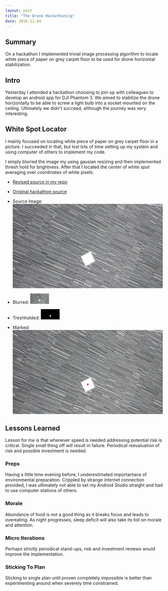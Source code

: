 ```yaml
---
layout: post
title: "The Drone Hackathoning"
date: 2016-11-04
---
```


## Summary

On a hackathon I implemented trivial image processing algorithm to locate white piece of paper on grey carpet floor to be used for drone horizontal stabilization.

## Intro

Yesterday I attended a hackathon choosing to join up with colleagues to develop an android app for DJI Phantom 3. We aimed to stabilize the drone horizontally to be able to screw a light bulb into a socket mounted on the ceiling. Ultimately we didn't succeed, although the journey was very interesting.

## White Spot Locator

I mainly focused on locating white piece of paper on grey carpet floor in a picture. I succeeded in that, but lost lots of time setting up my system and using computer of others to implement my code.

I simply blurred the image my using gausian resizing and then implemented thresh hold for brightness. After that I located the center of white spot averaging over coordinates of white pixels.

* [Revised source in my repo](https://github.com/vackosar/triv-white-spot-locator/blob/master/src/androidTest/java/com/vackosar/trivwhitespotlocator/LocateWhiteSpotTest.java)
* [Original hackathon source](https://github.com/pechovic/barcode-dji/blob/master/app/src/androidTest/java/barcode/barclays/com/drone/ExampleInstrumentedTest.java)

* Source Image: ![Source Image](https://raw.githubusercontent.com/vackosar/triv-white-spot-locator/master/src/main/res/drawable/testimg2.jpg)
* Blurred: ![Blurred](https://raw.githubusercontent.com/vackosar/triv-white-spot-locator/master/output/androidTest/blured.jpg)
* Treshholded: ![Treshholded](https://raw.githubusercontent.com/vackosar/triv-white-spot-locator/master/output/androidTest/treshholded.jpg)
* Marked: ![Marked](https://raw.githubusercontent.com/vackosar/triv-white-spot-locator/master/output/androidTest/marked.jpg)

## Lessons Learned
Lesson for me is that whenever speed is needed addressing potential risk is critical. Single small thing off will result in failure. Periodical reevaluation of risk and possible investment is needed.

### Preps
Having a little time evening before, I underestimated importantace of environmental preparation. Crippled by strange internet connection provided, I was ultimately not able to  set my Android Studio straight and had to use computer stations of others.

### Morale
Abundance of food is not a good thing as it breaks focus and leads to overeating. As night progresses, sleep deficit will also take its toll on morale and attention.

### Micro Iterations
Perhaps strictly periodical stand-ups, risk and investment reviews would improve the implementation.

### Sticking To Plan
Sticking to single plan until proven completely impossible is better than experimenting around when severely time constrained.